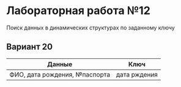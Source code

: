 # Лабораторная работа №12
Поиск данных в динамических структурах по заданному ключу

## Вариант 20

| Данные                        | Ключ         |
| ----------------------------- | ------------ |
| ФИО, дата рождения, №паспорта | дата рждения |